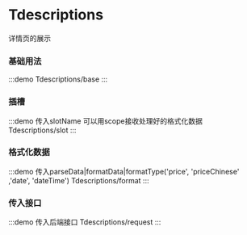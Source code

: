 # Tdescriptions
详情页的展示

### 基础用法
:::demo
Tdescriptions/base
:::

### 插槽
:::demo 传入slotName 可以用scope接收处理好的格式化数据
Tdescriptions/slot
:::

### 格式化数据
:::demo 传入parseData|formatData|formatType('price',  'priceChinese'  ,'date',  'dateTime')
Tdescriptions/format
:::

### 传入接口
:::demo 传入后端接口
Tdescriptions/request
:::